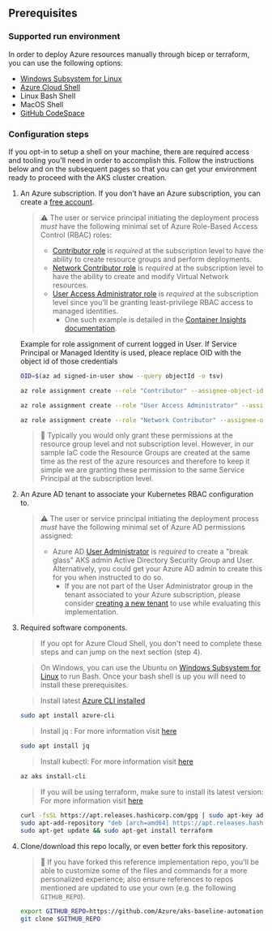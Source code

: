 ## Prerequisites

### Supported run environment

In order to deploy Azure resources manually through bicep or terraform, you can use the following options:

- [Windows Subsystem for Linux](https://docs.microsoft.com/windows/wsl/about#what-is-wsl-2)
- [Azure Cloud Shell](https://shell.azure.com)
- Linux Bash Shell
- MacOS Shell
- [GitHub CodeSpace](https://github.com/features/codespaces)

### Configuration steps

If you opt-in to setup a shell on your machine, there are required access and tooling you'll need in order to accomplish this. Follow the instructions below and on the subsequent pages so that you can get your environment ready to proceed with the AKS cluster creation.

1. An Azure subscription. If you don't have an Azure subscription, you can create a [free account](https://azure.microsoft.com/free).

   > :warning: The user or service principal initiating the deployment process _must_ have the following minimal set of Azure Role-Based Access Control (RBAC) roles:
   >
   > - [Contributor role](https://docs.microsoft.com/azure/role-based-access-control/built-in-roles#contributor) is _required_ at the subscription level to have the ability to create resource groups and perform deployments.
   > - [Network Contributor role](https://docs.microsoft.com/azure/role-based-access-control/built-in-roles#network-contributor) is _required_ at the subscription level to have the ability to create and modify Virtual Network resources.
   > - [User Access Administrator role](https://docs.microsoft.com/azure/role-based-access-control/built-in-roles#user-access-administrator) is _required_ at the subscription level since you'll be granting least-privilege RBAC access to managed identities.
   >   - One such example is detailed in the [Container Insights documentation](https://docs.microsoft.com/en-us/azure/azure-monitor/containers/container-insights-troubleshoot#authorization-error-during-onboarding-or-update-operation).

   Example for role assignment of current logged in User. If Service Principal or Managed Identity is used, pleace replace OID with the object id of those credentials
   
   ```bash 
   OID=$(az ad signed-in-user show --query objectId -o tsv)

   az role assignment create --role "Contributor" --assignee-object-id $OID --assignee-principal-type ServicePrincipal

   az role assignment create --role "User Access Administrator" --assignee-object-id $OID --assignee-principal-type ServicePrincipal

   az role assignment create --role "Network Contributor" --assignee-object-id $OID --assignee-principal-type ServicePrincipal
   ```

      > :twisted_rightwards_arrows: Typically you would only grant these permissions at the resource group level and not subscription level. However, in our sample IaC code the Resource Groups are created at the same time as the rest of the azure resources and therefore to keep it simple we are granting these permission to the same Service Principal at the subscription level.  

2. An Azure AD tenant to associate your Kubernetes RBAC configuration to.

   > :warning: The user or service principal initiating the deployment process _must_ have the following minimal set of Azure AD permissions assigned:
   >
   > - Azure AD [User Administrator](https://docs.microsoft.com/azure/active-directory/users-groups-roles/directory-assign-admin-roles#user-administrator-permissions) is _required_ to create a "break glass" AKS admin Active Directory Security Group and User. Alternatively, you could get your Azure AD admin to create this for you when instructed to do so.
   >   - If you are not part of the User Administrator group in the tenant associated to your Azure subscription, please consider [creating a new tenant](https://docs.microsoft.com/azure/active-directory/fundamentals/active-directory-access-create-new-tenant#create-a-new-tenant-for-your-organization) to use while evaluating this implementation.

3. Required software components.

   >If you opt for Azure Cloud Shell, you don't need to complete these steps and can jump on the next section (step 4).  

   >On Windows, you can use the Ubuntu on [Windows Subsystem for Linux](https://docs.microsoft.com/windows/wsl/about#what-is-wsl-2) to run Bash. Once your bash shell is up you will need to install these prerequisites.

   > Install latest [Azure CLI installed](https://docs.microsoft.com/cli/azure/install-azure-cli?view=azure-cli-latest)

   ```bash
   sudo apt install azure-cli
   ```

   > Install jq : For more information visit [here](https://stedolan.github.io/jq/download/)

   ```bash
   sudo apt install jq
   ```

   > Install kubectl: For more information visit [here](https://kubernetes.io/docs/tasks/tools/install-kubectl/)

   ```bash
   az aks install-cli
   ```

   > If you will be using terraform, make sure to install its latest version: For more information visit [here](https://learn.hashicorp.com/tutorials/terraform/install-cli)

   ```bash
   curl -fsSL https://apt.releases.hashicorp.com/gpg | sudo apt-key add -
   sudo apt-add-repository "deb [arch=amd64] https://apt.releases.hashicorp.com $(lsb_release -cs) main"
   sudo apt-get update && sudo apt-get install terraform
   ```

4. Clone/download this repo locally, or even better fork this repository.

   > :twisted_rightwards_arrows: If you have forked this reference implementation repo, you'll be able to customize some of the files and commands for a more personalized experience; also ensure references to repos mentioned are updated to use your own (e.g. the following `GITHUB_REPO`).

   ```bash
   export GITHUB_REPO=https://github.com/Azure/aks-baseline-automation.git
   git clone $GITHUB_REPO
   ```
